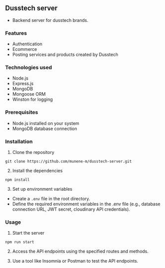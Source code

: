 ## Dusstech server
- Backend server for dusstech brands. 

### Features
- Authentication
- Ecommerce
- Posting services and products created by Dusstech

### Technologies used
- Node.js
- Express.js
- MongoDB
- Mongoose ORM
- Winston for logging

### Prerequisites
- Node.js installed on your system
- MongoDB database connection

### Installation
1. Clone the repository
```
git clone https://github.com/munene-m/dusstech-server.git

```
2. Install the dependencies
```
npm install
```
3. Set up environment variables
- Create a `.env` file in the root directory.
- Define the required environment variables in the .env file (e.g., database connection URL, JWT secret, cloudinary API credentials).

### Usage
1. Start the server
```
npm run start
```
2. Access the API endpoints using the specified routes and methods.

3. Use a tool like Insomnia or Postman to test the API endpoints.

